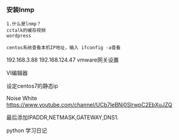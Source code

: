 ###    安装lnmp
    1.什么是lnmp？
    cctalk的缓存视频
    wordpress

    centos系统查看本机IP地址，输入 ifconfig -a查看

192.168.3.88
192.168.124.47
vmware网关设置

VI编辑器

设定centos7的静态ip

  Noise White
https://www.youtube.com/channel/UCb7leBNj0SlrwpC2EbXuJZQ




最后添加IPADDR,NETMASK,GATEWAY,DNS1.

python 学习日记

